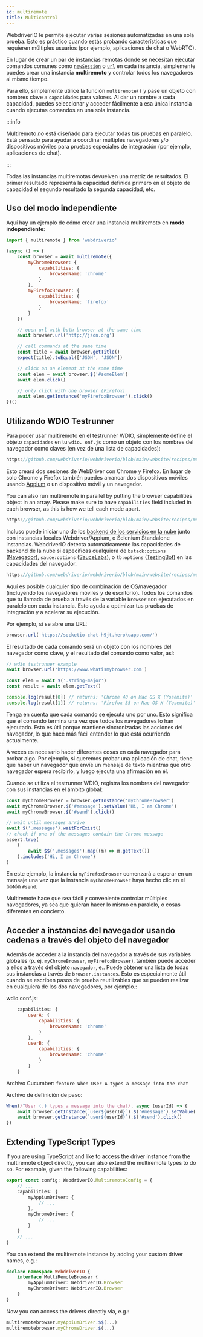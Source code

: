 ```yaml
---
id: multiremote
title: Multicontrol
---
```


WebdriverIO le permite ejecutar varias sesiones automatizadas en una sola prueba. Esto es práctico cuando estás probando características que requieren múltiples usuarios (por ejemplo, aplicaciones de chat o WebRTC).

En lugar de crear un par de instancias remotas donde se necesitan ejecutar comandos comunes como [`newSession`](/docs/api/webdriver#newsession) o [`url`](/docs/api/browser/url) en cada instancia, simplemente puedes crear una instancia **multiremoto** y controlar todos los navegadores al mismo tiempo.

Para ello, simplemente utilice la función `multiremote()` y pase un objeto con nombres clave a `capacidades` para valores. Al dar un nombre a cada capacidad, puedes seleccionar y acceder fácilmente a esa única instancia cuando ejecutas comandos en una sola instancia.

:::info

Multiremoto _no_ está diseñado para ejecutar todas tus pruebas en paralelo. Está pensado para ayudar a coordinar múltiples navegadores y/o dispositivos móviles para pruebas especiales de integración (por ejemplo, aplicaciones de chat).

:::

Todas las instancias multiremotas devuelven una matriz de resultados. El primer resultado representa la capacidad definida primero en el objeto de capacidad el segundo resultado la segunda capacidad, etc.

## Uso del modo independiente

Aquí hay un ejemplo de cómo crear una instancia multiremoto en __modo independiente__:

```js
import { multiremote } from 'webdriverio'

(async () => {
    const browser = await multiremote({
        myChromeBrowser: {
            capabilities: {
                browserName: 'chrome'
            }
        },
        myFirefoxBrowser: {
            capabilities: {
                browserName: 'firefox'
            }
        }
    })

    // open url with both browser at the same time
    await browser.url('http://json.org')

    // call commands at the same time
    const title = await browser.getTitle()
    expect(title).toEqual(['JSON', 'JSON'])

    // click on an element at the same time
    const elem = await browser.$('#someElem')
    await elem.click()

    // only click with one browser (Firefox)
    await elem.getInstance('myFirefoxBrowser').click()
})()
```

## Utilizando WDIO Testrunner

Para poder usar multiremoto en el testrunner WDIO, simplemente define el objeto `capacidades` en tu `wdio. onf.js` como un objeto con los nombres del navegador como claves (en vez de una lista de capacidades):

```js reference useHTTPS
https://github.com/webdriverio/webdriverio/blob/main/website/recipes/multiremote/multiremote-local.js
```

Esto creará dos sesiones de WebDriver con Chrome y Firefox. En lugar de solo Chrome y Firefox también puedes arrancar dos dispositivos móviles usando [Appium](http://appium.io) o un dispositivo móvil y un navegador.

You can also run multiremote in parallel by putting the browser capabilities object in an array. Please make sure to have `capabilities` field included in each browser, as this is how we tell each mode apart.

```js reference useHTTPS
https://github.com/webdriverio/webdriverio/blob/main/website/recipes/multiremote/multiremote-parallel.js
```

Incluso puede iniciar uno de los [backend de los servicios en la nube](https://webdriver.io/docs/cloudservices.html) junto con instancias locales Webdriver/Appium, o Selenium Standalone instancias. WebdriverIO detecta automáticamente las capacidades de backend de la nube si especificas cualquiera de `bstack:options` ([Navegador](https://webdriver.io/docs/browserstack-service.html)), `sauce:options` ([SauceLabs](https://webdriver.io/docs/sauce-service.html)), o `tb:options` ([TestingBot](https://webdriver.io/docs/testingbot-service.html)) en las capacidades del navegador.

```js reference useHTTPS
https://github.com/webdriverio/webdriverio/blob/main/website/recipes/multiremote/multiremote-cloud.js
```

Aquí es posible cualquier tipo de combinación de OS/navegador (incluyendo los navegadores móviles y de escritorio). Todos los comandos que tu llamada de prueba a través de la variable `browser` son ejecutados en paralelo con cada instancia. Esto ayuda a optimizar tus pruebas de integración y a acelerar su ejecución.

Por ejemplo, si se abre una URL:

```js
browser.url('https://socketio-chat-h9jt.herokuapp.com/')
```

El resultado de cada comando será un objeto con los nombres del navegador como clave, y el resultado del comando como valor, así:

```js
// wdio testrunner example
await browser.url('https://www.whatismybrowser.com')

const elem = await $('.string-major')
const result = await elem.getText()

console.log(result[0]) // returns: 'Chrome 40 on Mac OS X (Yosemite)'
console.log(result[1]) // returns: 'Firefox 35 on Mac OS X (Yosemite)'
```

Tenga en cuenta que cada comando se ejecuta uno por uno. Esto significa que el comando termina una vez que todos los navegadores lo han ejecutado. Esto es útil porque mantiene sincronizadas las acciones del navegador, lo que hace más fácil entender lo que está ocurriendo actualmente.

A veces es necesario hacer diferentes cosas en cada navegador para probar algo. Por ejemplo, si queremos probar una aplicación de chat, tiene que haber un navegador que envíe un mensaje de texto mientras que otro navegador espera recibirlo, y luego ejecuta una afirmación en él.

Cuando se utiliza el testrunner WDIO, registra los nombres del navegador con sus instancias en el ámbito global:

```js
const myChromeBrowser = browser.getInstance('myChromeBrowser')
await myChromeBrowser.$('#message').setValue('Hi, I am Chrome')
await myChromeBrowser.$('#send').click()

// wait until messages arrive
await $('.messages').waitForExist()
// check if one of the messages contain the Chrome message
assert.true(
    (
        await $$('.messages').map((m) => m.getText())
    ).includes('Hi, I am Chrome')
)
```

En este ejemplo, la instancia `myFirefoxBrowser` comenzará a esperar en un mensaje una vez que la instancia `myChromeBrowser` haya hecho clic en el botón `#send`.

Multiremote hace que sea fácil y conveniente controlar múltiples navegadores, ya sea que quieran hacer lo mismo en paralelo, o cosas diferentes en concierto.

## Acceder a instancias del navegador usando cadenas a través del objeto del navegador
Además de acceder a la instancia del navegador a través de sus variables globales (p. ej. `myChromeBrowser`, `myFirefoxBrowser`), también puede acceder a ellos a través del objeto `navegador`, e.. Puede obtener una lista de todas sus instancias a través de `browser.instances`. Esto es especialmente útil cuando se escriben pasos de prueba reutilizables que se pueden realizar en cualquiera de los dos navegadores, por ejemplo.:

wdio.conf.js:
```js
    capabilities: {
        userA: {
            capabilities: {
                browserName: 'chrome'
            }
        },
        userB: {
            capabilities: {
                browserName: 'chrome'
            }
        }
    }
```

Archivo Cucumber:
    ```feature
    When User A types a message into the chat
    ```

Archivo de definición de paso:
```js
When(/^User (.) types a message into the chat/, async (userId) => {
    await browser.getInstance(`user${userId}`).$('#message').setValue('Hi, I am Chrome')
    await browser.getInstance(`user${userId}`).$('#send').click()
})
```

## Extending TypeScript Types

If you are using TypeScript and like to access the driver instance from the multiremote object directly, you can also extend the multiremote types to do so. For example, given the following capabilities:

```ts title=wdio.conf.ts
export const config: WebdriverIO.MultiremoteConfig = {
    // ...
    capabilities: {
        myAppiumDriver: {
            // ...
        },
        myChromeDriver: {
            // ...
        }
    }
    // ...
}
```

You can extend the multiremote instance by adding your custom driver names, e.g.:

```ts title=wdio.d.ts
declare namespace WebdriverIO {
    interface MultiRemoteBrowser {
        myAppiumDriver: WebdriverIO.Browser
        myChromeDriver: WebdriverIO.Browser
    }
}
```

Now you can access the drivers directly via, e.g.:

```ts
multiremotebrowser.myAppiumDriver.$$(...)
multiremotebrowser.myChromeDriver.$(...)
```
